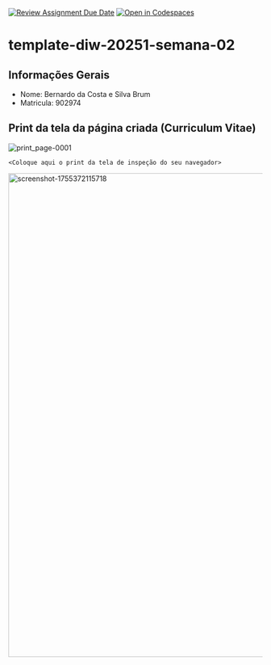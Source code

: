 [![Review Assignment Due Date](https://classroom.github.com/assets/deadline-readme-button-22041afd0340ce965d47ae6ef1cefeee28c7c493a6346c4f15d667ab976d596c.svg)](https://classroom.github.com/a/NU87qVUe)
[![Open in Codespaces](https://classroom.github.com/assets/launch-codespace-2972f46106e565e64193e422d61a12cf1da4916b45550586e14ef0a7c637dd04.svg)](https://classroom.github.com/open-in-codespaces?assignment_repo_id=20089739)
# template-diw-20251-semana-02

## Informações Gerais
- Nome: Bernardo da Costa e Silva Brum
- Matricula: 902974

## Print da tela da página criada (Curriculum Vitae)
![print_page-0001](https://github.com/user-attachments/assets/28c50587-3a68-4007-ae0a-ad5a23f6b738)

`<Coloque aqui o print da tela de inspeção do seu navegador>`

<img width="548" height="958" alt="screenshot-1755372115718" src="https://github.com/user-attachments/assets/12b79423-9ffe-48d5-a8cd-fb4d19f6a09e" />
